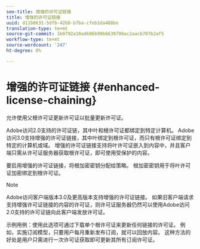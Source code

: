 ```yaml
---
seo-title: 增强的许可证链接
title: 增强的许可证链接
uuid: d11b0631-5dfb-42b8-b7ba-cfeb1da488be
translation-type: tm+mt
source-git-commit: 1b9792a10ad606b99b6639799ac2aacb707b2af5
workflow-type: tm+mt
source-wordcount: '247'
ht-degree: 0%

---
```



# 增强的许可证链接 {#enhanced-license-chaining}

允许使用父根许可证更新许可证以批量更新许可证。

Adobe访问2.0支持的许可证链，其中叶和根许可证都绑定到特定计算机。 Adobe访问3.0支持增强的许可证链接，其中叶绑定到根许可证，而只有根许可证绑定到特定的计算机或域。 增强的许可证链接支持将叶许可证嵌入到内容中，并且客户端只需从许可证服务器获取根许可证，即可使用受保护的内容。

要启用增强的许可证链接，将根加密密钥分配给策略。 根加密密钥用于将叶许可证加密绑定到根许可证。

>[!NOTE]
>
>Adobe访问客户端版本3.0及更高版本支持增强的许可证链接。 如果旧客户端请求支持增强许可证链接的内容的许可证，则许可证服务器仍然可以使用Adobe访问2.0支持的许可证链向此客户端发放许可证。

示例用例：使用此选项可通过下载单个根许可证来更新任何链接的许可证。 例如，实施订阅模型，只要用户每月重新发布订阅，就可以回放内容。 这种方法的好处是用户只需进行一次许可证获取即可更新其所有订阅许可证。

